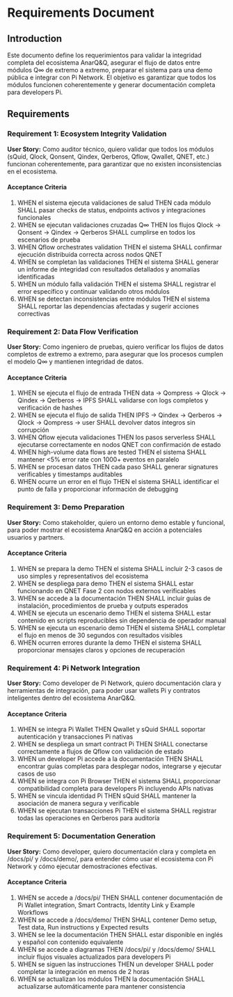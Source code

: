 # Requirements Document

## Introduction

Este documento define los requerimientos para validar la integridad completa del ecosistema AnarQ&Q, asegurar el flujo de datos entre módulos Q∞ de extremo a extremo, preparar el sistema para una demo pública e integrar con Pi Network. El objetivo es garantizar que todos los módulos funcionen coherentemente y generar documentación completa para developers Pi.

## Requirements

### Requirement 1: Ecosystem Integrity Validation

**User Story:** Como auditor técnico, quiero validar que todos los módulos (sQuid, Qlock, Qonsent, Qindex, Qerberos, Qflow, Qwallet, QNET, etc.) funcionan coherentemente, para garantizar que no existen inconsistencias en el ecosistema.

#### Acceptance Criteria

1. WHEN el sistema ejecuta validaciones de salud THEN cada módulo SHALL pasar checks de status, endpoints activos y integraciones funcionales
2. WHEN se ejecutan validaciones cruzadas Q∞ THEN los flujos Qlock → Qonsent → Qindex → Qerberos SHALL cumplirse en todos los escenarios de prueba
3. WHEN Qflow orchestrates validation THEN el sistema SHALL confirmar ejecución distribuida correcta across nodos QNET
4. WHEN se completan las validaciones THEN el sistema SHALL generar un informe de integridad con resultados detallados y anomalías identificadas
5. WHEN un módulo falla validación THEN el sistema SHALL registrar el error específico y continuar validando otros módulos
6. WHEN se detectan inconsistencias entre módulos THEN el sistema SHALL reportar las dependencias afectadas y sugerir acciones correctivas

### Requirement 2: Data Flow Verification

**User Story:** Como ingeniero de pruebas, quiero verificar los flujos de datos completos de extremo a extremo, para asegurar que los procesos cumplen el modelo Q∞ y mantienen integridad de datos.

#### Acceptance Criteria

1. WHEN se ejecuta el flujo de entrada THEN data → Qompress → Qlock → Qindex → Qerberos → IPFS SHALL validarse con logs completos y verificación de hashes
2. WHEN se ejecuta el flujo de salida THEN IPFS → Qindex → Qerberos → Qlock → Qompress → user SHALL devolver datos íntegros sin corrupción
3. WHEN Qflow ejecuta validaciones THEN los pasos serverless SHALL ejecutarse correctamente en nodos QNET con confirmación de estado
4. WHEN high-volume data flows are tested THEN el sistema SHALL mantener <5% error rate con 1000+ eventos en paralelo
5. WHEN se procesan datos THEN cada paso SHALL generar signatures verificables y timestamps auditables
6. WHEN ocurre un error en el flujo THEN el sistema SHALL identificar el punto de falla y proporcionar información de debugging

### Requirement 3: Demo Preparation

**User Story:** Como stakeholder, quiero un entorno demo estable y funcional, para poder mostrar el ecosistema AnarQ&Q en acción a potenciales usuarios y partners.

#### Acceptance Criteria

1. WHEN se prepara la demo THEN el sistema SHALL incluir 2-3 casos de uso simples y representativos del ecosistema
2. WHEN se despliega para demo THEN el sistema SHALL estar funcionando en QNET Fase 2 con nodos externos verificables
3. WHEN se accede a la documentación THEN SHALL incluir guías de instalación, procedimientos de prueba y outputs esperados
4. WHEN se ejecuta un escenario demo THEN el sistema SHALL estar contenido en scripts reproducibles sin dependencia de operador manual
5. WHEN se ejecuta un escenario demo THEN el sistema SHALL completar el flujo en menos de 30 segundos con resultados visibles
6. WHEN ocurren errores durante la demo THEN el sistema SHALL proporcionar mensajes claros y opciones de recuperación

### Requirement 4: Pi Network Integration

**User Story:** Como developer de Pi Network, quiero documentación clara y herramientas de integración, para poder usar wallets Pi y contratos inteligentes dentro del ecosistema AnarQ&Q.

#### Acceptance Criteria

1. WHEN se integra Pi Wallet THEN Qwallet y sQuid SHALL soportar autenticación y transacciones Pi nativas
2. WHEN se despliega un smart contract Pi THEN SHALL conectarse correctamente a flujos de Qflow con validación de estado
3. WHEN un developer Pi accede a la documentación THEN SHALL encontrar guías completas para desplegar nodos, integrarse y ejecutar casos de uso
4. WHEN se integra con Pi Browser THEN el sistema SHALL proporcionar compatibilidad completa para developers Pi incluyendo APIs nativas
5. WHEN se vincula identidad Pi THEN sQuid SHALL mantener la asociación de manera segura y verificable
6. WHEN se ejecutan transacciones Pi THEN el sistema SHALL registrar todas las operaciones en Qerberos para auditoría

### Requirement 5: Documentation Generation

**User Story:** Como developer, quiero documentación clara y completa en /docs/pi/ y /docs/demo/, para entender cómo usar el ecosistema con Pi Network y cómo ejecutar demostraciones efectivas.

#### Acceptance Criteria

1. WHEN se accede a /docs/pi/ THEN SHALL contener documentación de Pi Wallet integration, Smart Contracts, Identity Link y Example Workflows
2. WHEN se accede a /docs/demo/ THEN SHALL contener Demo setup, Test data, Run instructions y Expected results
3. WHEN se lee la documentación THEN SHALL estar disponible en inglés y español con contenido equivalente
4. WHEN se accede a diagramas THEN /docs/pi/ y /docs/demo/ SHALL incluir flujos visuales actualizados para developers Pi
5. WHEN se siguen las instrucciones THEN un developer SHALL poder completar la integración en menos de 2 horas
6. WHEN se actualizan los módulos THEN la documentación SHALL actualizarse automáticamente para mantener consistencia